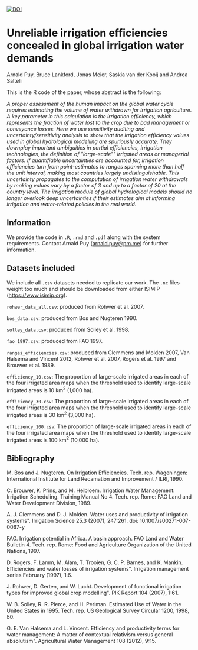 [![DOI](https://zenodo.org/badge/DOI/10.5281/zenodo.5551973.svg)](https://doi.org/10.5281/zenodo.5551973)

# Unreliable irrigation efficiencies concealed in global irrigation water demands

Arnald Puy, Bruce Lankford, Jonas Meier, Saskia van der Kooij and Andrea Saltelli 

This is the R code of the paper, whose abstract is the following: 

*A proper assessment of the human impact on the global water cycle requires estimating the volume of water withdrawn for irrigation agriculture. A key parameter in this calculation is the irrigation efficiency, which represents the fraction of water lost to the crop due to bad management or conveyance losses. Here we use sensitivity auditing and uncertainty/sensitivity analysis to show that the irrigation efficiency values used in global hydrological modelling are spuriously accurate.  They downplay important ambiguities in partial efficiencies, irrigation technologies, the definition of "large-scale"" irrigated areas or managerial factors. If quantifiable uncertainties are accounted for, irrigation efficiencies turn from point-estimates to ranges spanning more than half the unit interval, making most countries largely undistinguishable. This uncertainty propagates to the computation of irrigation water withdrawals by making values vary by a factor of 3 and up to a factor of 20 at the country level. The irrigation module of global hydrological models should no longer overlook deep uncertainties if their estimates aim at informing irrigation and water-related policies in the real world.*

## Information
We provide the code in `.R`, `.rmd` and `.pdf` along with the system requirements. Contact Arnald Puy (arnald.puy@pm.me) for further information.

## Datasets included
We include all `.csv` datasets needed to replicate our work. The `.nc` files weight too much and should be downloaded from either ISIMIP (https://www.isimip.org).

`rohwer_data_all.csv`: produced from Rohwer et al. 2007.

`bos_data.csv`: produced from Bos and Nugteren 1990.

`solley_data.csv`: produced from Solley et al. 1998.

`fao_1997.csv`: produced from FAO 1997.

`ranges_efficiencies.csv`: produced from Clemmens and Molden 2007, Van Halsema and Vincent 2012, Rohwer et al. 2007, Rogers et al. 1997 and Brouwer et al. 1989.

`efficiency_10.csv`: The proportion of large-scale irrigated areas in each of the four irrigated area maps when the threshold used to identify large-scale irrigated areas is 10 km<sup>2</sup> (1,000 ha).

`efficiency_30.csv`: The proportion of large-scale irrigated areas in each of the four irrigated area maps when the threshold used to identify large-scale irrigated areas is 30 km<sup>2</sup> (3,000 ha).

`efficiency_100.csv`: The proportion of large-scale irrigated areas in each of the four irrigated area maps when the threshold used to identify large-scale irrigated areas is 100 km<sup>2</sup> (10,000 ha).

## Bibliography
M. Bos and J. Nugteren. On Irrigation Efficiencies. Tech. rep. Wageningen: International Institute for Land Recamation and Improvement / ILRI, 1990.

C. Brouwer, K. Prins, and M. Heibloem. Irrigation Water Management: Irrigation
Scheduling. Training Manual No 4. Tech. rep. Rome: FAO Land and Water Development
Division, 1989.

A. J. Clemmens and D. J. Molden. Water uses and productivity of irrigation systems".
Irrigation Science 25.3 (2007), 247:261. doi: 10.1007/s00271-007-0067-y

FAO. Irrigation potential in Africa. A basin approach. FAO Land and Water Bulletin
4. Tech. rep. Rome: Food and Agriculture Organization of the United Nations, 1997.

D. Rogers, F. Lamm, M. Alam, T. Trooien, G. C. P. Barnes, and K. Mankin. Efficiencies
and water losses of irrigation systems". Irrigation management series February
(1997), 1:6.

J. Rohwer, D. Gerten, and W. Lucht. Development of functional irrigation types for
improved global crop modelling". PIK Report 104 (2007), 1:61.

W. B. Solley, R. R. Pierce, and H. Perlman. Estimated Use of Water in the United
States in 1995. Tech. rep. US Geological Survey Circular 1200, 1998, 50.

G. E. Van Halsema and L. Vincent. Efficiency and productivity terms for water management: A matter of contextual relativism versus general absolutism". Agricultural Water Management 108 (2012), 9:15.





